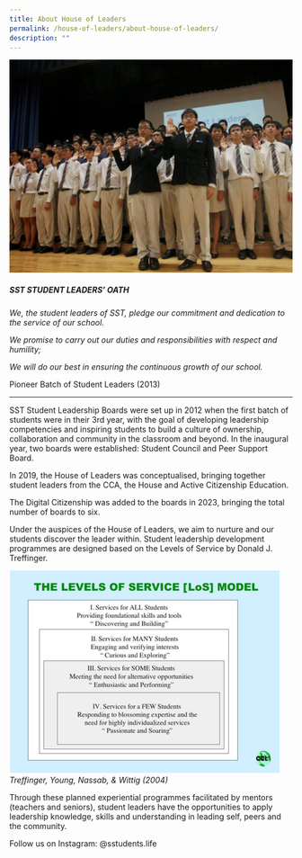 ```yaml
---
title: About House of Leaders
permalink: /house-of-leaders/about-house-of-leaders/
description: ""
---
```

![](/images/House%20of%20Leaders/house%20of%20leader%2001.png)

##### SST STUDENT LEADERS’ OATH
*We, the student leaders of SST,
pledge our commitment and dedication to the service of our school.*

*We promise to carry out our duties and responsibilities with respect and humility;*

*We will do our best in ensuring the continuous growth of our school.*

Pioneer Batch of Student Leaders (2013)

***

SST Student Leadership Boards were set up in 2012 when the first batch of students were in their 3rd year, with the goal of developing leadership competencies and inspiring students to build a culture of ownership, collaboration and community in the classroom and beyond. In the inaugural year, two boards were established: Student Council and Peer Support Board. 

In 2019, the House of Leaders was conceptualised, bringing together student leaders from the CCA, the House and Active Citizenship Education.

The Digital Citizenship was added to the boards in 2023, bringing the total number of boards to six.

Under the auspices of the House of Leaders, we aim to nurture and our students discover the leader within. Student leadership development programmes are designed based on the Levels of Service by Donald J. Treffinger.


![](/images/House%20of%20Leaders/house%20of%20leader%2002.png)
*Treffinger, Young, Nassab, &amp; Wittig (2004)*


Through these planned experiential programmes facilitated by mentors (teachers and seniors), student leaders have the opportunities to apply leadership knowledge, skills and understanding in leading self, peers and the community.

Follow us on Instagram: @sstudents.life